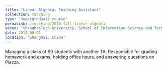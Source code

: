 ```yaml
---
title: "Linear Algebra, Teaching Assistant"
collection: teaching
type: "Undergraduate course"
permalink: /teaching/2019-fall-linear-algebra
venue: "ShanghaiTech University, School of Information Science and Technology"
date: 2019-09-01
location: "Shanghai, China"
---
```


Managing a class of 90 students with another TA. Responsible for grading homework and exams, holding office hours, and answering questions on Piazza.
